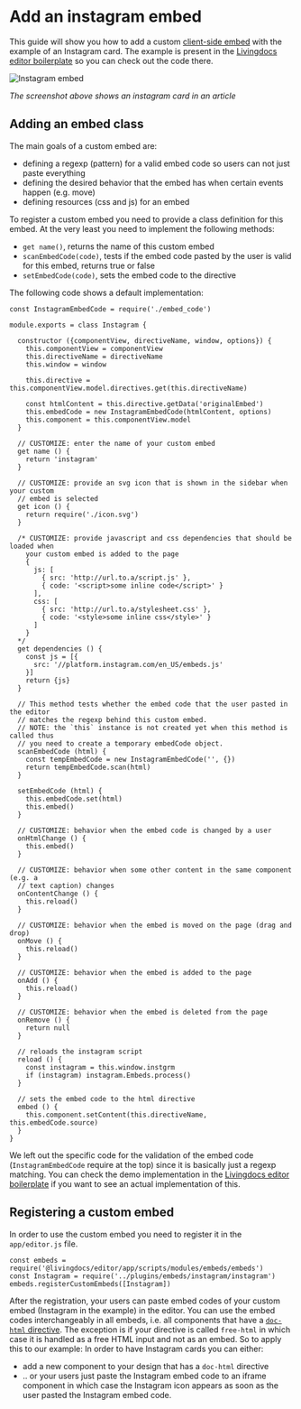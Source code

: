 # Add an instagram embed

This guide will show you how to add a custom [client-side embed](../reference-docs/editor-configuration/editing-features.md#embeds) with the example of an Instagram card.
The example is present in the [Livingdocs editor boilerplate](https://github.com/livingdocsIO/livingdocs-editor-boilerplate) so you can check out the code there.

![Instagram embed](./embed-images/instagram.png)

*The screenshot above shows an instagram card in an article*

## Adding an embed class

The main goals of a custom embed are:
- defining a regexp (pattern) for a valid embed code so users can not just paste everything
- defining the desired behavior that the embed has when certain events happen (e.g. move)
- defining resources (css and js) for an embed

To register a custom embed you need to provide a class definition for this embed.
At the very least you need to implement the following methods:
- `get name()`, returns the name of this custom embed
- `scanEmbedCode(code)`, tests if the embed code pasted by the user is valid for this embed, returns true or false
- `setEmbedCode(code)`, sets the embed code to the directive

The following code shows a default implementation:
```
const InstagramEmbedCode = require('./embed_code')

module.exports = class Instagram {

  constructor ({componentView, directiveName, window, options}) {
    this.componentView = componentView
    this.directiveName = directiveName
    this.window = window

    this.directive = this.componentView.model.directives.get(this.directiveName)

    const htmlContent = this.directive.getData('originalEmbed')
    this.embedCode = new InstagramEmbedCode(htmlContent, options)
    this.component = this.componentView.model
  }

  // CUSTOMIZE: enter the name of your custom embed
  get name () {
    return 'instagram'
  }

  // CUSTOMIZE: provide an svg icon that is shown in the sidebar when your custom
  // embed is selected
  get icon () {
    return require('./icon.svg')
  }

  /* CUSTOMIZE: provide javascript and css dependencies that should be loaded when
    your custom embed is added to the page
    {
      js: [
        { src: 'http://url.to.a/script.js' },
        { code: '<script>some inline code</script>' }
      ],
      css: [
        { src: 'http://url.to.a/stylesheet.css' },
        { code: '<style>some inline css</style>' }
      ]
    }
  */
  get dependencies () {
    const js = [{
      src: '//platform.instagram.com/en_US/embeds.js'
    }]
    return {js}
  }

  // This method tests whether the embed code that the user pasted in the editor
  // matches the regexp behind this custom embed.
  // NOTE: the `this` instance is not created yet when this method is called thus
  // you need to create a temporary embedCode object.
  scanEmbedCode (html) {
    const tempEmbedCode = new InstagramEmbedCode('', {})
    return tempEmbedCode.scan(html)
  }

  setEmbedCode (html) {
    this.embedCode.set(html)
    this.embed()
  }

  // CUSTOMIZE: behavior when the embed code is changed by a user
  onHtmlChange () {
    this.embed()
  }

  // CUSTOMIZE: behavior when some other content in the same component (e.g. a
  // text caption) changes
  onContentChange () {
    this.reload()
  }

  // CUSTOMIZE: behavior when the embed is moved on the page (drag and drop)
  onMove () {
    this.reload()
  }

  // CUSTOMIZE: behavior when the embed is added to the page
  onAdd () {
    this.reload()
  }

  // CUSTOMIZE: behavior when the embed is deleted from the page
  onRemove () {
    return null
  }

  // reloads the instagram script
  reload () {
    const instagram = this.window.instgrm
    if (instagram) instagram.Embeds.process()
  }

  // sets the embed code to the html directive
  embed () {
    this.component.setContent(this.directiveName, this.embedCode.source)
  }
}
```

We left out the specific code for the validation of the embed code (`InstagramEmbedCode` require at the top) since it is basically just a regexp matching. You can check the demo implementation in the [Livingdocs editor boilerplate](https://github.com/livingdocsIO/livingdocs-editor-boilerplate) if you want to see an actual implementation of this.

## Registering a custom embed

In order to use the custom embed you need to register it in the `app/editor.js` file.
```
const embeds = require('@livingdocs/editor/app/scripts/modules/embeds/embeds')
const Instagram = require('../plugins/embeds/instagram/instagram')
embeds.registerCustomEmbeds([Instagram])
```

After the registration, your users can paste embed codes of your custom embed (Instagram in the example) in the editor. You can use the embed codes interchangeably in all embeds, i.e. all components that have a [`doc-html` directive](../reference-docs/common-designs/component_config.md#doc-html). The exception is if your directive is called `free-html` in which case it is handled as a free HTML input and not as an embed.
So to apply this to our example: In order to have Instagram cards you can either:
- add a new component to your design that has a `doc-html` directive
- .. or your users just paste the Instagram embed code to an iframe component in which case the Instagram icon appears as soon as the user pasted the Instagram embed code.
